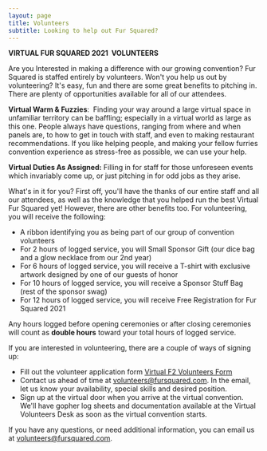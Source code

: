```yaml
---
layout: page
title: Volunteers
subtitle: Looking to help out Fur Squared?
---
```


**VIRTUAL FUR SQUARED 2021&nbsp; VOLUNTEERS**

Are you Interested in making a difference with our growing convention? Fur Squared is staffed entirely by volunteers. Won't you help us out by volunteering? It's easy, fun and there are some great benefits to pitching in. There are plenty of opportunities available for all of our attendees.

**Virtual Warm & Fuzzies**\:&nbsp; Finding your way around a large virtual space in unfamiliar territory can be baffling; especially in a virtual world as large as this one. People always have questions, ranging from where and when panels are, to how to get in touch with staff, and even to making restaurant recommendations. If you like helping people, and making your fellow furries convention experience as stress-free as possible, we can use your help.

**Virtual Duties As Assigned:** Filling in for staff for those unforeseen events which invariably come up, or just pitching in for odd jobs as they arise.&nbsp;

What's in it for you? First off, you'll have the thanks of our entire staff and all our attendees, as well as the knowledge that you helped run the best Virtual Fur Squared yet\! However, there are other benefits too. For volunteering, you will receive the following:

* A ribbon identifying you as being part of our group of convention volunteers
* For 2 hours of logged service, you will Small Sponsor Gift (our dice bag and a glow necklace from our 2nd year)
* For 6 hours of logged service, you will receive a T-shirt with exclusive artwork designed by one of our guests of honor
* For 10 hours of logged service, you will receive a Sponsor Stuff Bag (rest of the sponsor swag)
* For 12 hours of logged service, you will receive Free Registration for Fur Squared 2021

Any hours logged before opening ceremonies or after closing ceremonies will count as **double hours** toward your total hours of logged service.&nbsp;&nbsp;

If you are interested in volunteering, there are a couple of ways of signing up:&nbsp;

* Fill out the volunteer application form [Virtual F2 Volunteers Form](http://bit.ly/f2-2021-volunteers)
* Contact us ahead of time at volunteers@fursquared.com. In the email, let us know your availability, special skills and desired position.&nbsp;
* Sign up at the virtual door when you arrive at the virtual convention. We'll have gopher log sheets and documentation available at the Virtual Volunteers Desk as soon as the virtual convention starts.&nbsp;

If you have any questions, or need additional information, you can email us at [volunteers@fursquared.com](mailto:volunteers@fursquared.com).